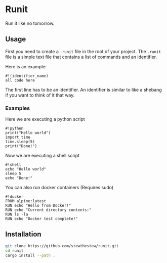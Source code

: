 # Runit
Run it like no tomorrow.

## Usage
First you need to create a `.runit` file in the root of your project.
The `.runit` file is a simple text file that contains a list of commands and an identifier.

Here is an example:
```runit
#!(identifier_name)
all code here
```

The first line has to be an identifier.
An identifier is similar to like a shebang if you want to think of it that way.
### Examples
Here we are executing a python script
```runit
#!python
print("Hello world")
import time
time.sleep(5)
print("Done!")
```

Now we are executing a shell script
```runit
#!shell
echo "Hello world"
sleep 5
echo "Done!"
```

You can also run docker containers (Requires sudo)
```runit
#!docker
FROM alpine:latest
RUN echo "Hello from Docker!"
RUN echo "Current directory contents:"
RUN ls -la
RUN echo "Docker test complete!"
```

## Installation
```bash
git clone https://github.com/stewthestew/runit.git
cd runit
cargo install --path .
```
